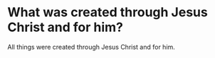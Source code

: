 # What was created through Jesus Christ and for him?

All things were created through Jesus Christ and for him.
